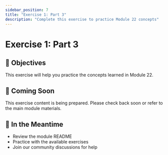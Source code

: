 ```yaml
---
sidebar_position: 7
title: "Exercise 1: Part 3"
description: "Complete this exercise to practice Module 22 concepts"
---
```


# Exercise 1: Part 3

## 🎯 Objectives

This exercise will help you practice the concepts learned in Module 22.

## 📝 Coming Soon

This exercise content is being prepared. Please check back soon or refer to the main module materials.

## 🚀 In the Meantime

- Review the module README
- Practice with the available exercises
- Join our community discussions for help

